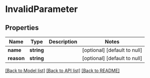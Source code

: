 # InvalidParameter

## Properties
Name | Type | Description | Notes
------------ | ------------- | ------------- | -------------
**name** | **string** |  | [optional] [default to null]
**reason** | **string** |  | [optional] [default to null]

[[Back to Model list]](../README.md#documentation-for-models) [[Back to API list]](../README.md#documentation-for-api-endpoints) [[Back to README]](../README.md)


